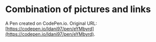 # Combination of pictures and links

A Pen created on CodePen.io. Original URL: [https://codepen.io/ldani97/pen/eYMbyrd](https://codepen.io/ldani97/pen/eYMbyrd).

